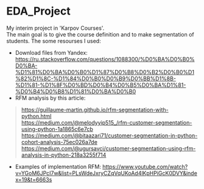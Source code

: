 # EDA_Project

My interim project in 'Karpov Courses'.<br>
The main goal is to give the course definition and to make segmentation of students.
The some resourses I used: 
- Download files from Yandex:  https://ru.stackoverflow.com/questions/1088300/%D0%BA%D0%B0%D0%BA-%D1%81%D0%BA%D0%B0%D1%87%D0%B8%D0%B2%D0%B0%D1%82%D1%8C-%D1%84%D0%B0%D0%B9%D0%BB%D1%8B-%D1%81-%D1%8F%D0%BD%D0%B4%D0%B5%D0%BA%D1%81-%D0%B4%D0%B8%D1%81%D0%BA%D0%B0
- RFM analysis by this article:  
> https://guillaume-martin.github.io/rfm-segmentation-with-python.html<br>
> https://medium.com/@melodyyip515_/rfm-customer-segmentation-using-python-1a1865c6e7cb<br>
> https://medium.com/@bitaazari71/customer-segmentation-in-python-cohort-analysis-75ec026a7de<br>
> https://medium.com/@ugursavci/customer-segmentation-using-rfm-analysis-in-python-218a3255f714<br>
- Examples of implementation RFM:  https://www.youtube.com/watch?v=YGoM6JPcI7w&list=PLsWdeJxryCZqVqUKoAd4lKpHPiGcK0DVY&index=19&t=6663s
